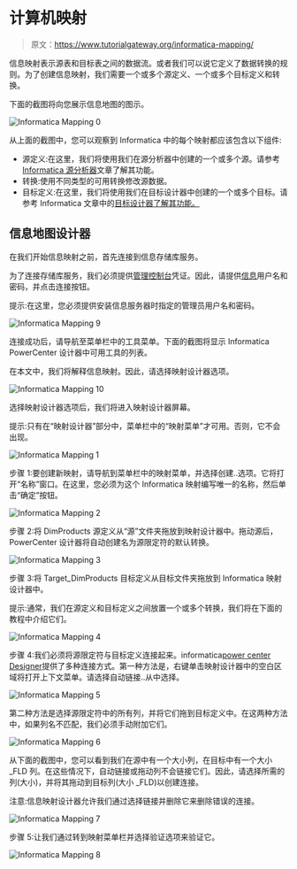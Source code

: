 # 计算机映射

> 原文：<https://www.tutorialgateway.org/informatica-mapping/>

信息映射表示源表和目标表之间的数据流。或者我们可以说它定义了数据转换的规则。为了创建信息映射，我们需要一个或多个源定义、一个或多个目标定义和转换。

下面的截图将向您展示信息地图的图示。

![Informatica Mapping 0](img/d699aeebb400de54c4f1f4450cec069f.png)

从上面的截图中，您可以观察到 Informatica 中的每个映射都应该包含以下组件:

*   源定义:在这里，我们将使用我们在源分析器中创建的一个或多个源。请参考[Informatica 源分析器](https://www.tutorialgateway.org/informatica-source-analyzer/)文章了解其功能。
*   转换:使用不同类型的可用转换修改源数据。
*   目标定义:在这里，我们将使用我们在目标设计器中创建的一个或多个目标。请参考 Informatica 文章中的[目标设计器了解其功能。](https://www.tutorialgateway.org/target-designer-in-informatica/)

## 信息地图设计器

在我们开始信息映射之前，首先连接到信息存储库服务。

为了连接存储库服务，我们必须提供[管理控制台](https://www.tutorialgateway.org/informatica-admin-console/)凭证。因此，请提供[信息](https://www.tutorialgateway.org/informatica/)用户名和密码，并点击连接按钮。

提示:在这里，您必须提供安装信息服务器时指定的管理员用户名和密码。

![Informatica Mapping 9](img/94f8d80d63361b2bfd960a0a92f0d45f.png)

连接成功后，请导航至菜单栏中的工具菜单。下面的截图将显示 Informatica PowerCenter 设计器中可用工具的列表。

在本文中，我们将解释信息映射。因此，请选择映射设计器选项。

![Informatica Mapping 10](img/48e6f1525f3d098da4978b89481015b8.png)

选择映射设计器选项后，我们将进入映射设计器屏幕。

提示:只有在“映射设计器”部分中，菜单栏中的“映射菜单”才可用。否则，它不会出现。

![Informatica Mapping 1](img/ee6109f98731f33450f5fb58778b7049.png)

步骤 1:要创建新映射，请导航到菜单栏中的映射菜单，并选择创建..选项。它将打开“名称”窗口。在这里，您必须为这个 Informatica 映射编写唯一的名称，然后单击“确定”按钮。

![Informatica Mapping 2](img/1da2fd1f63119275511ff3de90fda48c.png)

步骤 2:将 DimProducts 源定义从“源”文件夹拖放到映射设计器中。拖动源后，PowerCenter 设计器将自动创建名为源限定符的默认转换。

![Informatica Mapping 3](img/19651726a5791164dcfd61874963b15f.png)

步骤 3:将 Target_DimProducts 目标定义从目标文件夹拖放到 Informatica 映射设计器中。

提示:通常，我们在源定义和目标定义之间放置一个或多个转换，我们将在下面的教程中介绍它们。

![Informatica Mapping 4](img/25621e5525d1bf41da1cc0d8cb12e109.png)

步骤 4:我们必须将源限定符与目标定义连接起来。informatica[power center Designer](https://www.tutorialgateway.org/informatica-powercenter-designer/)提供了多种连接方式。第一种方法是，右键单击映射设计器中的空白区域将打开上下文菜单。请选择自动链接..从中选择。

![Informatica Mapping 5](img/31c07dbe94d4e9960b3d28c3bb381c02.png)

第二种方法是选择源限定符中的所有列，并将它们拖到目标定义中。在这两种方法中，如果列名不匹配，我们必须手动附加它们。

![Informatica Mapping 6](img/3fddbe05a21f7eed2ce631273c35f823.png)

从下面的截图中，您可以看到我们在源中有一个大小列，在目标中有一个大小 _FLD 列。在这些情况下，自动链接或拖动列不会链接它们。因此，请选择所需的列(大小)，并将其拖动到目标列(大小 _FLD)以创建连接。

注意:信息映射设计器允许我们通过选择链接并删除它来删除错误的连接。

![Informatica Mapping 7](img/c91d9941a783f6a2dfddfc4b8ad71825.png)

步骤 5:让我们通过转到映射菜单栏并选择验证选项来验证它。

![Informatica Mapping 8](img/9cbf7795a8dcda1021233e45ce2fa54c.png)